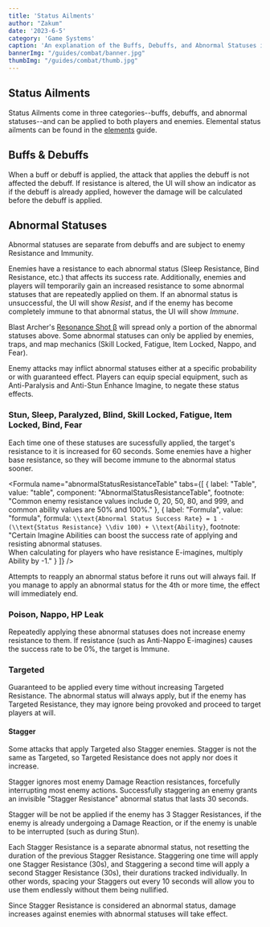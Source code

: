 ```yaml
---
title: 'Status Ailments'
author: "Zakum"
date: '2023-6-5'
category: 'Game Systems'
caption: 'An explanation of the Buffs, Debuffs, and Abnormal Statuses in BLUE PROTOCOL.'
bannerImg: "/guides/combat/banner.jpg"
thumbImg: "/guides/combat/thumb.jpg"
---
```


<script>
    import StickyNote from '$lib/components/StickyNote.svelte';
    import AbnormalStatusesTable from "$lib/components/guides/AbnormalStatusesTable.svelte";
    import Formula from "$lib/components/guides/Formula.svelte"
</script>

## Status Ailments
Status Ailments come in three categories--buffs, debuffs, and abnormal statuses--and can be applied to both players and enemies. Elemental status ailments can be found in the [elements](/guides/elements) guide.

## Buffs & Debuffs
When a buff or debuff is applied, the attack that applies the debuff is not affected the debuff. If resistance is altered, the UI will show an indicator as if the debuff is already applied, however the damage will be calculated before the debuff is applied.

<AbnormalStatusesTable />

## Abnormal Statuses
Abnormal statuses are separate from debuffs and are subject to enemy Resistance and Immunity.

Enemies have a resistance to each abnormal status (Sleep Resistance, Bind Resistance, etc.) that affects its success rate. Additionally, enemies and players will temporarily gain an increased resistance to some abnormal statuses that are repeatedly applied on them. If an abnormal status is unsuccessful, the UI will show *Resist*, and if the enemy has become completely immune to that abnormal status, the UI will show *Immune*.

<!-- https://note.com/h1t5uj1_/n/n2a81ae30954f says that level difference can affect resistance, but swiki has no mention of this. It's possible OP was unaware of base resistance values. -->

<AbnormalStatusesTable type={-2} />

Blast Archer's [Resonance Shot β](/classes/6/skills#618) will spread only a portion of the abnormal statuses above. Some abnormal statuses can only be applied by enemies, traps, and map mechanics (Skill Locked, Fatigue, Item Locked, Nappo, and Fear).

Enemy attacks may inflict abnormal statuses either at a specific probability or with guaranteed effect. Players can equip special equipment, such as Anti-Paralysis and Anti-Stun Enhance Imagine, to negate these status effects.

### Stun, Sleep, Paralyzed, Blind, Skill Locked, Fatigue, Item Locked, Bind, Fear
Each time one of these statuses are sucessfully applied, the target's resistance to it is increased for 60 seconds. Some enemies have a higher base resistance, so they will become immune to the abnormal status sooner.

<!-- Tested on 赤い飛沫 who has 50 sleep resistance; the second sleep showed Immune. Used +50% sleep chance and it was appliable 3 times before resist (100%/50%/25%). May want to test a +100% chance on an enemy with 100 resist to stun or sleep. -->

<Formula
    name="abnormalStatusResistanceTable"
    tabs={[
        {
            label: "Table",
            value: "table",
            component: "AbnormalStatusResistanceTable",
            footnote: "Common enemy resistance values include 0, 20, 50, 80, and 999, and common ability values are 50% and 100%."
        },
        {
            label: "Formula",
            value: "formula",
            formula: `\\text{Abnormal Status Success Rate} = 1 - (\\text{Status Resistance} \\div 100) + \\text{Ability}`,
            footnote: "Certain Imagine Abilities can boost the success rate of applying and resisting abnormal statuses.<br>When calculating for players who have resistance E-imagines, multiply Ability by -1."
        }
    ]}
/>

Attempts to reapply an abnormal status before it runs out will always fail. If you manage to apply an abnormal status for the 4th or more time, the effect will immediately end.

### Poison, Nappo, HP Leak
Repeatedly applying these abnormal statuses does not increase enemy resistance to them. If resistance (such as Anti-Nappo E-imagines) causes the success rate to be 0%, the target is Immune.

### Targeted
Guaranteed to be applied every time without increasing Targeted Resistance. The abnormal status will always apply, but if the enemy has Targeted Resistance, they may ignore being provoked and proceed to target players at will.
<!-- Debuff always applies. Provocation can be ignored *when the abnormal status is applied*, meaning continuing to attack after provoking may still be able to take aggro.  -->

#### Stagger
Some attacks that apply Targeted also Stagger enemies. Stagger is not the same as Targeted, so Targeted Resistance does not apply nor does it increase.
<!-- TODO: Needs confirmation: Since Targeted is guaranteed to be applied, the Stagger is guaranteed to work (if it passes the conditions below), unlike Battle Imagines which only have a chance to Stagger(?). OneCard says the AF staggers are 100%, but we need to test Battle Imagine staggers. -->

<!-- According to ses: https://ses-bp.hatenablog.com/entry/2024/03/01/165522 the interrupt (AF staggers?) work even against bosses that are immune to stagger. -->

<!-- TODO: Elaborate on damage reaction resistances? resist_thrust/slash/blow are resistances against damage in the damage formula, but do they also play a role here, or is it just the generic "reaction" and "reaction_leveldiff" enemyparams? -->
<!-- Not all actions can be interrupted, especially bosses that are in a powered-up state -->
Stagger ignores most enemy Damage Reaction resistances, forcefully interrupting most enemy actions. Successfully staggering an enemy grants an invisible "Stagger Resistance" abnormal status that lasts 30 seconds.

Stagger will be not be applied if the enemy has 3 Stagger Resistances, if the enemy is already undergoing a Damage Reaction, or if the enemy is unable to be interrupted (such as during Stun).

Each Stagger Resistance is a separate abnormal status, not resetting the duration of the previous Stagger Resistance. Staggering one time will apply one Stagger Resistance (30s), and Staggering a second time will apply a second Stagger Resistance (30s), their durations tracked individually. In other words, spacing your Staggers out every 10 seconds will allow you to use them endlessly without them being nullified.

Since Stagger Resistance is considered an abnormal status, damage increases against enemies with abnormal statuses will take effect. 